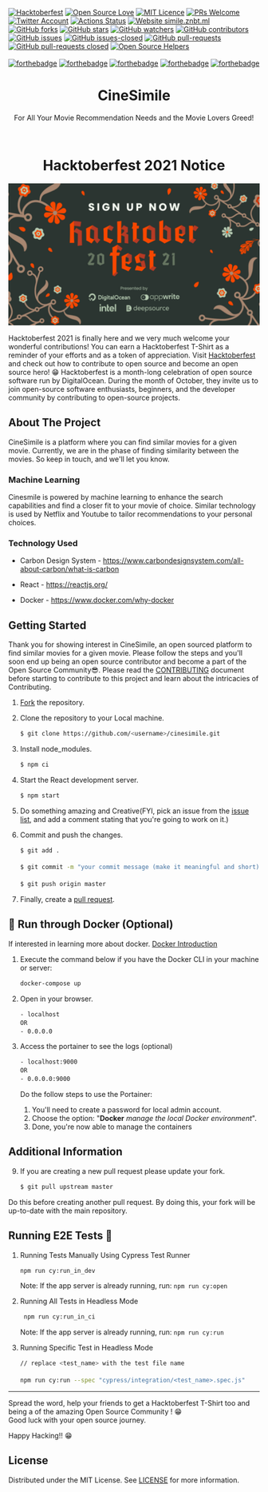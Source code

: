 [![Hacktoberfest](https://badgen.net/badge/hacktoberfest/friendly/pink)](CONTRIBUTING.md)
[![Open Source Love](https://badges.frapsoft.com/os/v1/open-source.png?v=103)](https://github.com/ellerbrock/open-source-badges/)
[![MIT Licence](https://badges.frapsoft.com/os/mit/mit.png?v=103)](https://opensource.org/licenses/mit-license.php)
[![PRs Welcome](https://img.shields.io/badge/PRs-welcome-brightgreen.svg?style=flat-square)](http://makeapullrequest.com)
[![Twitter Account](https://badgen.net/twitter/follow/Niweera?label=twitter)](https://twitter.com/Niweera)
[![Actions Status](https://github.com/Niweera/cinesimile/workflows/CI%2FCD/badge.svg)](https://github.com/Niweera/cinesimile/actions)
[![Website simile.znbt.ml](https://img.shields.io/website-up-down-green-red/https/znbt.ml.svg)](https://simile.znbt.ml/)
[![GitHub forks](https://img.shields.io/github/forks/Niweera/cinesimile.svg?style=social&label=Fork)](https://GitHub.com/Niweera/cinesimile/network/)
[![GitHub stars](https://img.shields.io/github/stars/Niweera/cinesimile.svg?style=social&label=Star)](https://GitHub.com/Niweera/cinesimile/stargazers/)
[![GitHub watchers](https://img.shields.io/github/watchers/Niweera/cinesimile.svg?style=social&label=Watch&maxAge=2592000)](https://GitHub.com/Niweera/cinesimile/watchers/)
[![GitHub contributors](https://img.shields.io/github/contributors/Niweera/cinesimile.svg)](https://GitHub.com/Niweera/cinesimile/graphs/contributors/)
[![GitHub issues](https://img.shields.io/github/issues/Niweera/cinesimile.svg)](https://GitHub.com/Niweera/cinesimile/issues/)
[![GitHub issues-closed](https://img.shields.io/github/issues-closed/Niweera/cinesimile.svg)](https://GitHub.com/Niweera/cinesimile/issues?q=is%3Aissue+is%3Aclosed)
[![GitHub pull-requests](https://img.shields.io/github/issues-pr/Niweera/cinesimile.svg)](https://GitHub.com/Niweera/cinesimile/pulls/)
[![GitHub pull-requests closed](https://img.shields.io/github/issues-pr-closed/Niweera/cinesimile.svg)](https://GitHub.com/Niweera/cinesimile/pulls/)
[![Open Source Helpers](https://www.codetriage.com/niweera/cinesimile/badges/users.svg)](https://www.codetriage.com/niweera/cinesimile)
<br><br>
[![forthebadge](https://forthebadge.com/images/badges/built-with-love.svg)](https://simile.znbt.ml/)
[![forthebadge](https://forthebadge.com/images/badges/made-with-javascript.svg)](https://simile.znbt.ml/)
[![forthebadge](https://forthebadge.com/images/badges/you-didnt-ask-for-this.svg)](https://simile.znbt.ml/)
[![forthebadge](https://forthebadge.com/images/badges/winter-is-coming.svg)](https://simile.znbt.ml/)
[![forthebadge](https://forthebadge.com/images/badges/check-it-out.svg)](https://simile.znbt.ml/)

<h1 align="center"> CineSimile </h1>
<p align="center"> For All Your Movie Recommendation Needs and the Movie Lovers Greed!  </p>
<br/>

<h1 align="center"> Hacktoberfest 2021 Notice </h1>

![image](./hf.svg)

Hacktoberfest 2021 is finally here and we very much welcome your wonderful contributions! You can earn a Hacktoberfest T-Shirt as a reminder of your efforts and as a token of appreciation. Visit <a href = "https://hacktoberfest.digitalocean.com/">Hacktoberfest<a/> and check out how to contribute to open source and become an open source hero! 😁
Hacktoberfest is a month-long celebration of open source software run by DigitalOcean. During the month of October, they invite us to join open-source software enthusiasts, beginners, and the developer community by contributing to open-source projects.
## About The Project

CineSimile is a platform where you can find similar movies for a given movie. Currently, we are in the phase of finding similarity between the movies. So keep in touch, and we'll let you know.

### Machine Learning

Cinesmile is powered by machine learning to enhance the search capabilities and find a closer fit to your movie of choice. Similar technology is used by Netflix and Youtube to tailor recommendations to your personal choices.

### Technology Used

- Carbon Design System - https://www.carbondesignsystem.com/all-about-carbon/what-is-carbon

- React - https://reactjs.org/

- Docker - https://www.docker.com/why-docker

## Getting Started

Thank you for showing interest in CineSimile, an open sourced platform to find similar movies for a given movie. Please follow the steps and you'll soon end up being an open source contributor and become a part of the Open Source Community😎. Please read the [CONTRIBUTING](https://github.com/Niweera/cinesimile/blob/master/CONTRIBUTING.md) document before starting to contribute to this project and learn about the intricacies of Contributing.

1. [Fork](https://github.com/Niweera/cinesimile/fork) the repository.

2. Clone the repository to your Local machine.

   ```bash
   $ git clone https://github.com/<username>/cinesimile.git
   ```

3. Install node_modules.

   ```bash
   $ npm ci
   ```

4. Start the React development server.

   ```bash
   $ npm start
   ```

5. Do something amazing and Creative(FYI, pick an issue from the [issue list](https://github.com/Niweera/cinesimile/issues), and add a comment stating that you're going to work on it.)

6. Commit and push the changes.

   ```bash
   $ git add .

   $ git commit -m "your commit message (make it meaningful and short)"

   $ git push origin master
   ```

7. Finally, create a [pull request](https://www.youtube.com/watch?v=OHV64qh-uyY).

## 🐳 Run through Docker (Optional)

If interested in learning more about docker. [Docker Introduction](https://docs.docker.com/get-started/)

1. Execute the command below if you have the Docker CLI in your machine or server:

   ```sh
   docker-compose up
   ```

2. Open in your browser.


   ```sh
   - localhost
   OR
   - 0.0.0.0
   ```

3. Access the portainer to see the logs (optional)
   ```sh
   - localhost:9000
   OR
   - 0.0.0.0:9000
   ```
   Do the follow steps to use the Portainer:
   1. You'll need to create a password for local admin account.
   2. Choose the option: "**Docker** _manage the local Docker environment_".
   3. Done, you're now able to manage the containers


## Additional Information

9. If you are creating a new pull request please update your fork.

   ```bash
   $ git pull upstream master
   ```

Do this before creating another pull request. By doing this, your fork will be up-to-date with the main repository.

## Running E2E Tests 🧪

1.  Running Tests Manually Using Cypress Test Runner

    ```bash
    npm run cy:run_in_dev
    ```

    Note: If the app server is already running, run: `npm run cy:open`

2.  Running All Tests in Headless Mode

    ```bash
     npm run cy:run_in_ci
    ```

    Note: If the app server is already running, run: `npm run cy:run`

3.  Running Specific Test in Headless Mode

    ```bash
    // replace <test_name> with the test file name

    npm run cy:run --spec "cypress/integration/<test_name>.spec.js"
    ```

<hr>

Spread the word, help your friends to get a Hacktoberfest T-Shirt too and being a of the amazing Open Source Community ! 😁
<br>
Good luck with your open source journey.

Happy Hacking!! 😁

## License

Distributed under the MIT License. See [LICENSE](https://github.com/Niweera/cinesimile/blob/master/LICENSE) for more information.

